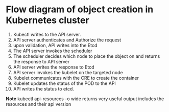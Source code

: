 # Flow diagram of object creation in Kubernetes cluster
1. Kubectl writes to the API server.
2. API server authenticates and Authorize the request
3. upon validation, API writes into the Etcd
4. The API server invokes the scheduler
5. The scheduler decides which node to place the object on and returns the response to API server
6. API server writes the response to Etcd
7. API server invokes the kubelet on the targeted node
8. Kubelet communicates with the CRE to create the container
9. Kubelet updates the status of the POD to the API
10. API writes the status to etcd.


**Note**  kubectl api-resources -o wide returns very useful output includes the resources and their api version  

